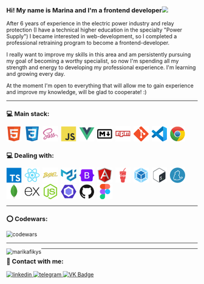 ### Hi! My name is Marina and I'm a frontend developer<img src="https://media.giphy.com/media/WUlplcMpOCEmTGBtBW/giphy.gif" width="40px">

After 6 years of experience in the electric power industry and relay protection (I have a technical higher education in the specialty "Power Supply") I became interested in web-development, so I completed a professional retraining program to become a frontend-developer.

I really want to improve my skills in this area and am persistently pursuing my goal of becoming a worthy specialist, so now I'm spending all my strength and energy to developing my professional experience. I'm learning and growing every day.

At the moment I'm open to everything that will allow me to gain experience and improve my knowledge, will be glad to cooperate! :)

---
### 💻 Main stack:

<div>
  <img src="https://github.com/devicons/devicon/blob/master/icons/html5/html5-original.svg" title="html5" alt="html5" width="40" height="40"/>&nbsp
  <img src="https://github.com/devicons/devicon/blob/master/icons/css3/css3-original.svg" title="css" alt="css" width="40" height="40"/>&nbsp
  <img src="https://github.com/devicons/devicon/blob/master/icons/sass/sass-original.svg" title="sass/scss" alt="sass/scss" width="40" height="40"/>&nbsp;
  <img src="https://github.com/devicons/devicon/blob/master/icons/javascript/javascript-original.svg" title="javascript" alt="javascript" width="40" height="40"/>&nbsp
  <img src="https://github.com/devicons/devicon/blob/master/icons/vuejs/vuejs-original.svg" title="vuejs" alt="vuejs" width="40" height="40"/>&nbsp;
  <img src="https://github.com/devicons/devicon/blob/master/icons/markdown/markdown-original.svg" title="markdown" alt="markdown" width="40" height="40"/>&nbsp
  <img src="https://github.com/devicons/devicon/blob/master/icons/npm/npm-original-wordmark.svg" title="npm" alt="npm" width="40" height="40"/>&nbsp
  <img src="https://github.com/devicons/devicon/blob/master/icons/git/git-original.svg" title="git" alt="git" width="40" height="40"/>&nbsp
  <img src="https://github.com/devicons/devicon/blob/master/icons/vscode/vscode-original.svg" title="vscode" alt="vscode" width="40" height="40"/>&nbsp
  <img src="https://github.com/devicons/devicon/blob/master/icons/chrome/chrome-original.svg" title="chrome" alt="chrome" width="40" height="40"/>&nbsp
</div>

### 💻 Dealing with:

<div>
  <img src="https://github.com/devicons/devicon/blob/master/icons/typescript/typescript-original.svg" title="typescript" alt="typescript" width="40" height="40"/>&nbsp
  <img src="https://github.com/devicons/devicon/blob/master/icons/react/react-original.svg" title="reactjs" alt="reactjs" width="40" height="40"/>&nbsp
  <img src="https://github.com/devicons/devicon/blob/master/icons/babel/babel-original.svg" title="babel" alt="babel" width="40" height="40"/>&nbsp
  <img src="https://github.com/devicons/devicon/blob/master/icons/materialui/materialui-original.svg" title="materialui" alt="materialui" width="40" height="40"/>&nbsp
  <img src="https://github.com/devicons/devicon/blob/master/icons/bootstrap/bootstrap-original.svg" title="bootstrap" alt="bootstrap" width="40" height="40"/>&nbsp
  <img src="https://github.com/devicons/devicon/blob/master/icons/angularjs/angularjs-original.svg" title="angularjs" alt="angularjs" width="40" height="40"/>&nbsp
  <img src="https://github.com/devicons/devicon/blob/master/icons/gulp/gulp-plain.svg" title="gulp" alt="gulp" width="40" height="40"/>&nbsp
  <img src="https://github.com/devicons/devicon/blob/master/icons/webpack/webpack-original.svg" title="webpack" alt="webpack" width="40" height="40"/>&nbsp
  <img src="https://github.com/devicons/devicon/blob/master/icons/bash/bash-original.svg" title="bash" alt="bash" width="40" height="40"/>&nbsp
  <img src="https://github.com/devicons/devicon/blob/master/icons/yarn/yarn-original.svg" title="yarn" alt="yarn" width="40" height="40"/>&nbsp
  <img src="https://github.com/devicons/devicon/blob/master/icons/mongodb/mongodb-original.svg" title="mongodb" alt="mongodb" width="40" height="40"/>&nbsp
  <img src="https://github.com/devicons/devicon/blob/master/icons/express/express-original.svg" title="express" alt="express" width="40" height="40"/>&nbsp
  <img src="https://github.com/devicons/devicon/blob/master/icons/nodejs/nodejs-original.svg" title="nodejs" alt="nodejs" width="40" height="40"/>&nbsp
  <img src="https://github.com/devicons/devicon/blob/master/icons/eslint/eslint-original.svg" title="eslint" alt="eslint" width="40" height="40"/>&nbsp
  <img src="https://github.com/devicons/devicon/blob/master/icons/github/github-original.svg" title="github" alt="github" width="40" height="40"/>&nbsp
  <img src="https://github.com/devicons/devicon/blob/master/icons/figma/figma-original.svg" title="figma" alt="figma" width="40" height="40"/>&nbsp
</div>

---
### ⭕ Codewars:

![codewars](https://www.codewars.com/users/marikafikys/badges/large)

---
<div>
<img align="left" src="https://github-readme-stats.vercel.app/api/top-langs?username=marikafikys&show_icons=true&locale=en&layout=compact" alt="marikafikys" />
</div>

---
### 🤝 Contact with me:

  <div id="badges">
    <a href="https://www.linkedin.com/in/marina-yanysheva/" target="_blank">
      <img src="https://cdn-icons-png.flaticon.com/512/2504/2504799.png" width="40" height="40" alt="linkedin" />
    </a>
    <a href="https://t.me/marikafikys" target="_blank">
      <img src="https://cdn-icons-png.flaticon.com/512/2111/2111646.png" width="40" height="40" alt="telegram" />
    </a>
    <a href="https://vk.com/marikafikys" target="_blank">
      <img src="https://cdn-icons-png.flaticon.com/512/145/145813.png" width="40" height="40" alt="VK Badge"/>
    </a>
<!--     <a href="mailto:m.yanysheva@inbox.ru" target="_blank">
      <img src="https://cdn-icons-png.flaticon.com/512/145/145813.png" width="40" height="40" alt="mail"/>
    </a> -->
  </div>
